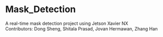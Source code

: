 # Mask_Detection
A real-time mask detection project using Jetson Xavier NX <br>
Contributors: Dong Sheng, Shitala Prasad, Jovan Hermawan, Zhang Han
